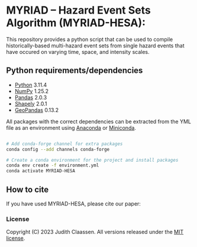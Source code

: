 # MYRIAD – Hazard Event Sets Algorithm (MYRIAD-HESA): 
This repository provides a python script that can be used to compile historically-based multi-hazard event sets from single hazard events that have occured on varying time, space, and intensity scales. 
## Python requirements/dependencies

* [Python](https://www.python.org/) 3.11.4
* [NumPy](https://numpy.org/_) 1.25.2
* [Pandas](https://pandas.pydata.org/) 2.0.3
* [Shapely](https://shapely.readthedocs.io/en/stable/manual.html) 2.0.1
* [GeoPandas](https://geopandas.org/en/stable/index.html) 0.13.2

All packages with the correct dependencies can be extracted from the YML file as an environment using [Anaconda](https://www.anaconda.com/download) or [Miniconda](https://docs.conda.io/en/latest/miniconda.html).

```bash

# Add conda-forge channel for extra packages
conda config --add channels conda-forge

# Create a conda environment for the project and install packages
conda env create -f environment.yml
conda activate MYRIAD-HESA

```
## How to cite
If you have used MYRIAD-HESA, please cite our paper:



### License
Copyright (C) 2023 Judith Claassen. All versions released under the [MIT license](LICENSE).
